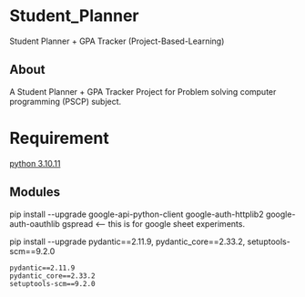 # Student_Planner
Student Planner + GPA Tracker (Project-Based-Learning)

## About
A Student Planner + GPA Tracker Project for Problem solving computer programming (PSCP) subject.

# Requirement

[python 3.10.11](https://www.python.org/downloads/release/python-31011/)

## Modules
pip install --upgrade google-api-python-client google-auth-httplib2 google-auth-oauthlib gspread  <-- this is for google sheet experiments.

pip install --upgrade pydantic==2.11.9, pydantic_core==2.33.2, setuptools-scm==9.2.0

```
pydantic==2.11.9
pydantic_core==2.33.2
setuptools-scm==9.2.0
```

